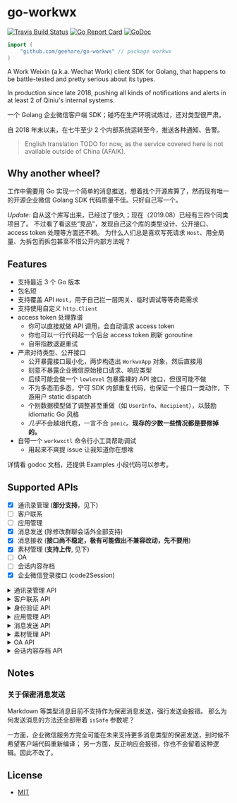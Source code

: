 # go-workwx

[![Travis Build Status](https://img.shields.io/travis/xen0n/go-workwx.svg)](https://travis-ci.org/xen0n/go-workwx)
[![Go Report Card](https://goreportcard.com/badge/github.com/geehare/go-workwx)](https://goreportcard.com/report/github.com/geehare/go-workwx)
[![GoDoc](http://godoc.org/github.com/geehare/go-workwx?status.svg)](http://godoc.org/github.com/geehare/go-workwx)

```go
import (
    "github.com/geehare/go-workwx" // package workwx
)
```

A Work Weixin (a.k.a. Wechat Work) client SDK for Golang, that happens to be
battle-tested and pretty serious about its types.

In production since late 2018, pushing all kinds of notifications and alerts
in at least 2 of Qiniu's internal systems.

一个 Golang 企业微信客户端 SDK；碰巧在生产环境试炼过，还对类型很严肃。

自 2018 年末以来，在七牛至少 2 个内部系统运转至今，推送各种通知、告警。

> English translation TODO for now, as the service covered here is not available
> outside of China (AFAIK).

## Why another wheel?

工作中需要用 Go 实现一个简单的消息推送，想着找个开源库算了，然而现有唯一的开源企业微信 Golang SDK 代码质量不佳。只好自己写一个。

_Update_: 自从这个库写出来，已经过了很久；现在（2019.08）已经有三四个同类项目了。
不过看了看这些“竞品”，发现自己这个库的类型设计、公开接口、access token 处理等方面还不赖。
为什么人们总是喜欢写死请求 `Host`、用全局量、为拆包而拆包甚至不惜公开内部方法呢？

## Features

- 支持最近 3 个 Go 版本
- 包名短
- 支持覆盖 API `Host`，用于自己拦一层网关、临时调试等等奇葩需求
- 支持使用自定义 `http.Client`
- access token 处理靠谱
  - 你可以直接就做 API 调用，会自动请求 access token
  - 你也可以一行代码起一个后台 access token 刷新 goroutine
  - 自带指数退避重试
- 严肃对待类型、公开接口
  - 公开暴露接口最小化，两步构造出 `WorkwxApp` 对象，然后直接用
  - 刻意不暴露企业微信原始接口请求、响应类型
  - 后续可能会做一个 `lowlevel` 包暴露裸的 API 接口，但很可能不做
  - 不为多态而多态，宁可 SDK 内部重复代码，也保证一个接口一类动作，下游用户 static dispatch
  - 个别数据模型做了调整甚至重做（如 `UserInfo`、`Recipient`），以鼓励 idiomatic Go 风格
  - *几乎*不会越俎代庖，一言不合 `panic`。**现存的少数一些情况都是要修掉的。**
- 自带一个 `workwxctl` 命令行小工具帮助调试
  - 用起来不爽提 issue 让我知道你在想啥

详情看 godoc 文档，还提供 Examples 小段代码可以参考。

## Supported APIs

- [x] 通讯录管理 (**部分支持**，见下)
- [ ] 客户联系
- [ ] 应用管理
- [x] 消息发送 (除修改群聊会话外全部支持)
- [x] 消息接收 (**接口尚不稳定，极有可能做出不兼容改动，先不要用**)
- [x] 素材管理 (**支持上传**, 见下)
- [ ] OA
- [ ] 会话内容存档
- [x] 企业微信登录接口 (code2Session)

<details>
<summary>通讯录管理 API</summary>

- [ ] 成员管理
  - [ ] 创建成员
  - [x] 读取成员 _NOTE: 成员对外信息暂未实现_
  - [ ] 更新成员
  - [ ] 删除成员
  - [ ] 批量删除成员
  - [ ] 获取部门成员
  - [x] 获取部门成员详情
  - [ ] userid 与 openid 互换
  - [ ] 二次验证
  - [ ] 邀请成员
- [ ] 部门管理
  - [ ] 创建部门
  - [ ] 更新部门
  - [ ] 删除部门
  - [x] 获取部门列表
- [ ] 标签管理
  - [ ] 创建标签
  - [ ] 更新标签名字
  - [ ] 删除标签
  - [ ] 获取标签成员
  - [ ] 增加标签成员
  - [ ] 删除标签成员
  - [ ] 获取标签列表
- [ ] 异步批量接口
  - [ ] 增量更新成员
  - [ ] 全量覆盖成员
  - [ ] 全量覆盖部门
  - [ ] 获取异步任务结果
- [ ] 通讯录回调通知
  - [ ] 成员变更通知
  - [ ] 部门变更通知
  - [ ] 标签变更通知
  - [ ] 异步任务完成通知

</details>

<details>
<summary>客户联系 API</summary>

- [x] 成员对外信息
- [x] 客户管理
  - [x] 获取客户列表
  - [x] 获取客户详情
  - [x] 批量获取客户详情
  - [x] 修改客户备注信息
- [x] 客户标签管理
  - [x] 管理企业标签
  - [x] 编辑客户企业标签
- [x] 客户分配
  - [x] 获取离职成员列表
  - [x] 分配在职或离职成员的客户
  - [x] 查询客户接替结果
  - [x] 分配离职成员的客户群
- [x] 变更回调通知
  - [x] 添加企业客户事件
  - [x] 编辑企业客户事件
  - [x] 外部联系人免验证添加成员事件
  - [x] 删除企业客户事件
  - [x] 删除跟进成员事件
  - [x] 客户接替失败事件
  - [x] 客户群变更事件

</details>

<details>
<summary>身份验证 API</summary>

- [x] 获取访问用户身份

</details>

<details>
<summary>应用管理 API</summary>

- [ ] 获取应用
- [ ] 设置应用
- [ ] 自定义菜单
  - [ ] 创建菜单
  - [ ] 获取菜单
  - [ ] 删除菜单

</details>

<details>
<summary>消息发送 API</summary>

- [x] 发送应用消息
- [x] 接收消息
- [x] 发送消息到群聊会话
  - [x] 创建群聊会话
  - [ ] 修改群聊会话
  - [x] 获取群聊会话
  - [x] 应用推送消息

### 消息类型

- [x] 文本消息
- [x] 图片消息
- [x] 语音消息
- [x] 视频消息
- [x] 文件消息
- [x] 文本卡片消息
- [x] 图文消息
- [x] 图文消息（mpnews）
- [x] markdown 消息
- [x] 任务卡片消息

</details>

<details>
<summary>素材管理 API</summary>

- [x] 上传临时素材
- [x] 上传永久图片
- [ ] 获取临时素材
- [ ] 获取高清语音素材

</details>

<details>
<summary>OA API</summary>

- [ ] 审批
  - [x] 获取审批模板详情
  - [x] 提交审批申请
  - [x] 审批申请状态变化回调通知
  - [x] 批量获取审批单号
  - [x] 获取审批申请详情
  - [ ] 获取企业假期管理配置
  - [ ] 修改成员假期余额

</details>

<details>
<summary>会话内容存档 API</summary>

- [x] 获取会话内容存档开启成员列表
- [x] 获取会话同意情况
- [ ] 客户同意进行聊天内容存档事件回调
- [x] 获取会话内容存档内部群信息

</details>

## Notes

### 关于保密消息发送

Markdown 等类型消息目前不支持作为保密消息发送，强行发送会报错。
那么为何发送消息的方法还全部带着 `isSafe` 参数呢？

一方面，企业微信服务方完全可能在未来支持更多消息类型的保密发送，到时候不希望客户端代码重新编译；
另一方面，反正响应会报错，你也不会留着这种逻辑。因此不改了。

## License

- [MIT](./LICENSE)
